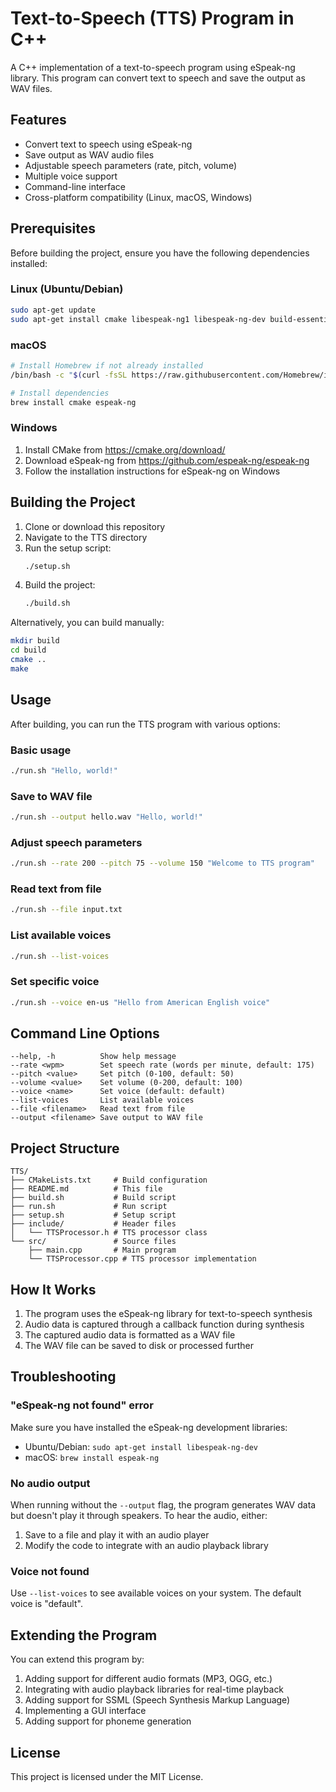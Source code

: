 # Text-to-Speech (TTS) Program in C++

A C++ implementation of a text-to-speech program using eSpeak-ng library. This program can convert text to speech and save the output as WAV files.

## Features

- Convert text to speech using eSpeak-ng
- Save output as WAV audio files
- Adjustable speech parameters (rate, pitch, volume)
- Multiple voice support
- Command-line interface
- Cross-platform compatibility (Linux, macOS, Windows)

## Prerequisites

Before building the project, ensure you have the following dependencies installed:

### Linux (Ubuntu/Debian)
```bash
sudo apt-get update
sudo apt-get install cmake libespeak-ng1 libespeak-ng-dev build-essential
```

### macOS
```bash
# Install Homebrew if not already installed
/bin/bash -c "$(curl -fsSL https://raw.githubusercontent.com/Homebrew/install/HEAD/install.sh)"

# Install dependencies
brew install cmake espeak-ng
```

### Windows
1. Install CMake from https://cmake.org/download/
2. Download eSpeak-ng from https://github.com/espeak-ng/espeak-ng
3. Follow the installation instructions for eSpeak-ng on Windows

## Building the Project

1. Clone or download this repository
2. Navigate to the TTS directory
3. Run the setup script:
   ```bash
   ./setup.sh
   ```
4. Build the project:
   ```bash
   ./build.sh
   ```

Alternatively, you can build manually:
```bash
mkdir build
cd build
cmake ..
make
```

## Usage

After building, you can run the TTS program with various options:

### Basic usage
```bash
./run.sh "Hello, world!"
```

### Save to WAV file
```bash
./run.sh --output hello.wav "Hello, world!"
```

### Adjust speech parameters
```bash
./run.sh --rate 200 --pitch 75 --volume 150 "Welcome to TTS program"
```

### Read text from file
```bash
./run.sh --file input.txt
```

### List available voices
```bash
./run.sh --list-voices
```

### Set specific voice
```bash
./run.sh --voice en-us "Hello from American English voice"
```

## Command Line Options

```
--help, -h          Show help message
--rate <wpm>        Set speech rate (words per minute, default: 175)
--pitch <value>     Set pitch (0-100, default: 50)
--volume <value>    Set volume (0-200, default: 100)
--voice <name>      Set voice (default: default)
--list-voices       List available voices
--file <filename>   Read text from file
--output <filename> Save output to WAV file
```

## Project Structure

```
TTS/
├── CMakeLists.txt     # Build configuration
├── README.md          # This file
├── build.sh           # Build script
├── run.sh             # Run script
├── setup.sh           # Setup script
├── include/           # Header files
│   └── TTSProcessor.h # TTS processor class
└── src/               # Source files
    ├── main.cpp       # Main program
    └── TTSProcessor.cpp # TTS processor implementation
```

## How It Works

1. The program uses the eSpeak-ng library for text-to-speech synthesis
2. Audio data is captured through a callback function during synthesis
3. The captured audio data is formatted as a WAV file
4. The WAV file can be saved to disk or processed further

## Troubleshooting

### "eSpeak-ng not found" error
Make sure you have installed the eSpeak-ng development libraries:
- Ubuntu/Debian: `sudo apt-get install libespeak-ng-dev`
- macOS: `brew install espeak-ng`

### No audio output
When running without the `--output` flag, the program generates WAV data but doesn't play it through speakers. To hear the audio, either:
1. Save to a file and play it with an audio player
2. Modify the code to integrate with an audio playback library

### Voice not found
Use `--list-voices` to see available voices on your system. The default voice is "default".

## Extending the Program

You can extend this program by:
1. Adding support for different audio formats (MP3, OGG, etc.)
2. Integrating with audio playback libraries for real-time playback
3. Adding support for SSML (Speech Synthesis Markup Language)
4. Implementing a GUI interface
5. Adding support for phoneme generation

## License

This project is licensed under the MIT License.